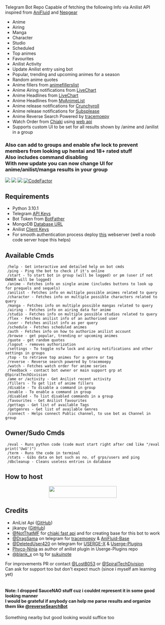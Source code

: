 Telegram Bot Repo Capable of fetching the following Info via Anilist API inspired from [AniFluid](https://t.me/anifluidbot) and [Nepgear](https://t.me/nepgearbot)
* Anime
* Airing
* Manga
* Character
* Studio
* Scheduled
* Top animes
* Favourites
* Anilist Activity
* Update Anilist entry using bot
* Popular, trending and upcoming animes for a season
* Random anime quotes
* Anime fillers from [animefillerslist](https://www.animefillerlist.com)
* Anime Airing notifications from [LiveChart](https://livechart.me)
* Anime Headlines from [LiveChart](https://livechart.me)
* Anime Headlines from [MyAnimeList](https://myanimelist.net)
* Anime release notifications for [Crunchyroll](https://crunchyroll.com)
* Anime release notifications for [Subsplease](https://subsplease.org)
* Anime Reverse Search Powered by [tracemoepy](https://github.com/dragsama/tracemoepy)
* Watch Order from [Chiaki](https://chiaki.site/) using [web api](https://chiaki.vercel.app)
* Supports custom UI to be set for all results shown by /anime and /anilist in a group
<h3>Also can add to groups and enable sfw lock to prevent members from looking up hentai and 18+ rated stuff<br>Also includes command disabling<br><b>With new update you can now change UI for anime/anilist/manga results in your group</b></h3>

<img src='https://img.shields.io/github/repo-size/lostb053/anibot?style=flat-square'>  <img src='https://img.shields.io/github/license/lostb053/anibot?style=flat-square'>  <img src='https://img.shields.io/github/languages/top/lostb053/anibot?style=flat-square'>  [![CodeFactor](https://www.codefactor.io/repository/github/lostb053/anibot/badge)](https://www.codefactor.io/repository/github/lostb053/anibot)

## Requirements
* Python 3.10.1
* Telegram [API Keys](https://my.telegram.org/apps)
* Bot Token from [BotFather](https://t.me/botfather)
* MongoDB [Database URL](https://cloud.mongodb.com/)
* Anilist [Client Keys](https://anilist.co/settings/developer)
* For smooth authentication process deploy [this](https://github.com/lostb053/anilist_oauth_webserver) webserver (well a noob code server hope this helps)


## Available Cmds
```
 /help - Get interactive and detailed help on bot cmds
 /ping - Ping the bot to check if it's online
 /start - To start bot in group (will be logged) or pm (user if not OWNER will be logged)
 /anime - Fetches info on single anime (includes buttons to look up for prequels and sequels)
 /anilist - Fetches info on multiple possible animes related to query
 /character - Fetches info on multiple possible characters related to query
 /manga - Fetches info on multiple possible mangas related to query
 /airing - Fetches info on airing data for anime
 /studio - Fetches info on multiple possible studios related to query
 /flex - Fetches anilist info of an authorised user
 /user - Fetches anilist info as per query
 /schedule - Fetches scheduled animes
 /auth - Fetches info on how to authorize anilist account
 /browse - get popular, trending or upcoming animes
 /quote - get random quotes
 /logout - removes authorization
 /settings - To toggle nsfw lock and airing notifications and other settings in groups
 /top - to retrieve top animes for a genre or tag
 /reverse - Reverse search powered by tracemoepy
 /watch - Fetches watch order for anime series
 /feedback - contact bot owner or main support grp at @SpiralTechDivision
 /ame or /activity - Get Anilist recent activity
 /fillers - To get list of anime fillers
 /disable - To disable a command in group
 /enable - To enable a command in group
 /disabled - To list disabled commands in a group
 /favourites - Get Anilist favourites
 /gettags - Get list of available Tags
 /getgenres - Get list of available Genres
 /connect - Helps connect Public channel, to use bot as Channel in group
```


## Owner/Sudo Cmds
```
 /eval - Runs python code (code must start right after cmd like "/eval print('UwU')")
 /term - Runs the code in terminal
 /stats - Gibs data on bot such as no. of grps/users and ping
 /dbcleanup - Cleans useless entries in database
```


## How to host
<p align="center"><a href="https://heroku.com/deploy?template=https://github.com/lostb053/anibot"> <img src="https://img.shields.io/badge/Deploy%20To%20Heroku-blue?style=for-the-badge&logo=heroku" width="220" height="38.45"/></a></p>


## Credits
* AniList Api ([GitHub](https://github.com/AniList/ApiV2-GraphQL-Docs))
* jikanpy ([GitHub](https://github.com/abhinavk99/jikanpy))
* [@NotThatMF](https://t.me/notthatmf) for [chiaki fast api](https://chiaki.vercel.app/) and for creating base for this bot to work
* [@DragSama](https://t.me/dragsama) on telegram for [tracemoepy](https://github.com/dragsama/tracemoepy) & [AniFluid-Base](https://github.com/DragSama/AniFluid-Base)
* [@DeletedUser420](https://t.me/deleteduser420) on telegram for [USERGE-X](https://github.com/code-rgb/USERGE-X) & [Userge-Plugins](https://github.com/code-rgb/Userge-Plugins)
* [Phyco-Ninja](https://github.com/Phyco-Ninja) as author of anilist plugin in Userge-Plugins repo
* [@blank_x](https://t.me/blank_x) on tg for [sukuinote](https://gitlab.com/blank-x/sukuinote)


For improvements PR or contact [@LostB053](https://t.me/lostb053) or [@SpiralTechDivision](https://t.me/SpiralTechDivision)<br>
Can ask for support too but don't expect much (since i myself am learning yet)<br>
<br>
<h4>Note: I dropped SauceNAO stuff cuz i couldnt represent it in some good looking manner<br>
I would be grateful if anybody can help me parse results and organize them like <a href='https://t.me/reverseSearchBot'>@reverseSearchBot</a></h4>Something nearby but good looking would suffice too
